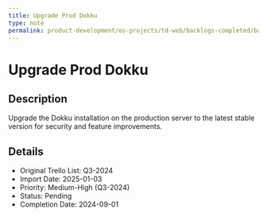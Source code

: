 ```yaml
---
title: Upgrade Prod Dokku
type: note
permalink: product-development/os-projects/td-web/backlogs-completed/backlog-specs/upgrade-prod-dokku
---
```


# Upgrade Prod Dokku

## Description
Upgrade the Dokku installation on the production server to the latest stable version for security and feature improvements.

## Details
- Original Trello List: Q3-2024
- Import Date: 2025-01-03
- Priority: Medium-High (Q3-2024)
- Status: Pending
- Completion Date: 2024-09-01